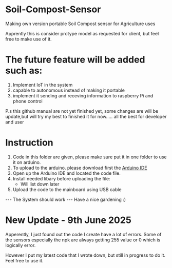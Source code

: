 # Soil-Compost-Sensor
Making own version portable Soil Compost sensor for Agriculture uses

Apprently this is consider protype model as requested for client, but feel free to make use of it.

#  The future feature will be added such as:
1. Implement IoT in the system
2. capable to autonomous instead of making it portable
3. implement it sending and receving information to raspberry Pi and phone control

P.s this github manual are not yet finished yet, some changes are will be update,but will try my best to finished it for now..... all the best for developer and user

# Instruction
1. Code in this folder are given, please make sure put it in one folder to use it on arduino.
2. To upload to the arduino. please download first the [Arduino IDE](https://www.arduino.cc/en/software)
3. Open up the Arduino IDE and located the code file.
4. Install needed libary before uploading the file:
     - Will list down later
5. Upload the code to the mainboard using USB cable

--- The System should work ---
Have a nice gardening :)

# New Update - 9th June 2025
Apperently, I just found out the code I create have a lot of errors. Some of the sensors especially the npk are always getting 255 value or 0 which is logically error.

However I put my latest code that I wrote down, but still in progress to do it.
Feel free to use it.
